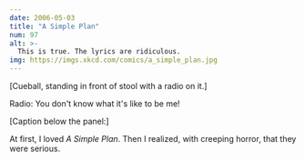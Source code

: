 ```yaml
---
date: 2006-05-03
title: "A Simple Plan"
num: 97
alt: >-
  This is true. The lyrics are ridiculous.
img: https://imgs.xkcd.com/comics/a_simple_plan.jpg
---
```

[Cueball, standing in front of stool with a radio on it.]

Radio: You don't know what it's like to be me!

[Caption below the panel:]

At first, I loved *A Simple Plan*. Then I realized, with creeping horror, that they were serious.